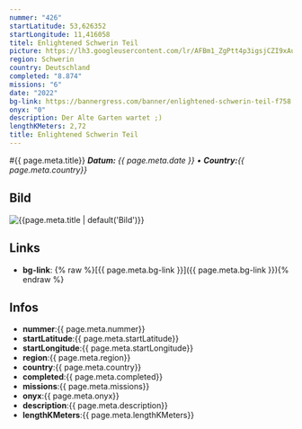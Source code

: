 ```yaml
---
nummer: "426"
startLatitude: 53,626352
startLongitude: 11,416058
titel: Enlightened Schwerin Teil
picture: https://lh3.googleusercontent.com/lr/AFBm1_ZgPtt4p3igsjCZI9xAukOo2kJ9mJIFADq0jXGtpyxnuI-cQAR-W3vg0nJ95teCHgJzUaN62YA-3nqJ-895fO80beo8bbijdhlqb4vpc38uA33oltDeAQvy_gy4OQHi4UZap2lLuqFghBbchdG0r6fvArSb5dFcyc--caE8tUYmtUKM9tcG6LJdHK48gWwqbanT3rWhQKOnaPinsPl141_u7OuICt-jSCge4cPGKhfb-qJFNDT4z3VyUsteTbDHMNLBxdGTYI0aJubAQCHDz49rNVbJ-W58yoWtbyTw2FNVIiLPCGeW5v4fKsBbDWrwf6fBlhUsh7bYBY9ysWEAUGfDyAohFHDbsVCyuNf1KfkFxhqOkiuD0FuV_hLbS6zmilA9_oS9yByXWG7tiP1F8rp1A86vs1aXFokmstmT2MfW2P7tBP0nFO5XpCIqAvx4m4D4xPdDqynS4FMrqKI3ZtoWNnN55ubizXhe0s2mrw6dMDBf3DPsq5QVEE_UYpxCQKlBDDTFdNqgznGOz4MR1LloqV3a-QyCdiDaJs6TfhUrj8DzRqu1tfdFsDVd7erNo7T6lunQRuqGtWXztRlQ44VmxSfFKqC3D8kgH8wfkDnJEPmFFgtVB_aH0Qk5EOjO3owwpb84KAPjwQdnjT1G97HF_CWynGUgxULlPohn323nN4BGkNrDpDjD2qUFb5Qp6SzoYAwQyIbDqYXoKz2QmgBY4-deiiiYSR3LzZRog-I2syO7LXeDD1KmlAFeeGvZtTBGgmksFJHM0fFL9X7JCzfwvQOygjwx5vNqbi7EnnCm9OPTHyKjD8G2LFHf97yHrO_zdG4GQ_ApqnLt0jshCH-Rd0o9K-Ld1DKquHhrxXY_NPCU63UzwVnJPo38N0ja1IbfTiLp
region: Schwerin
country: Deutschland
completed: "8.874"
missions: "6"
date: "2022"
bg-link: https://bannergress.com/banner/enlightened-schwerin-teil-f758
onyx: "0"
description: Der Alte Garten wartet ;)
lengthKMeters: 2,72
title: Enlightened Schwerin Teil
---
```


#{{ page.meta.title}}
_**Datum:** {{ page.meta.date }} • **Country:**{{ page.meta.country}}_

## Bild
![{{page.meta.title | default('Bild')}}]({{page.meta.picture}})

## Links
- **bg-link**: {% raw %}[{{ page.meta.bg-link }}]({{ page.meta.bg-link }}){% endraw %}

## Infos
- **nummer**:{{ page.meta.nummer}}
- **startLatitude**:{{ page.meta.startLatitude}}
- **startLongitude**:{{ page.meta.startLongitude}}
- **region**:{{ page.meta.region}}
- **country**:{{ page.meta.country}}
- **completed**:{{ page.meta.completed}}
- **missions**:{{ page.meta.missions}}
- **onyx**:{{ page.meta.onyx}}
- **description**:{{ page.meta.description}}
- **lengthKMeters**:{{ page.meta.lengthKMeters}}

